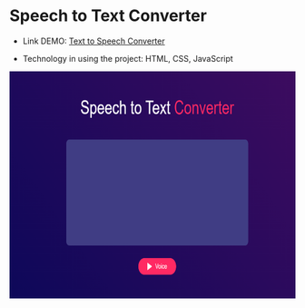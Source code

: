 # Speech to Text Converter

  - Link DEMO: [Text to Speech Converter](https://noeffortnomoney.github.io/speech-to-text/)

  - Technology in using the project: HTML, CSS, JavaScript
 <center><img src="https://github.com/noeffortnomoney/speech-to-text/blob/main/images/pic2.png" alt="pic" width="600" height="400"></center>
